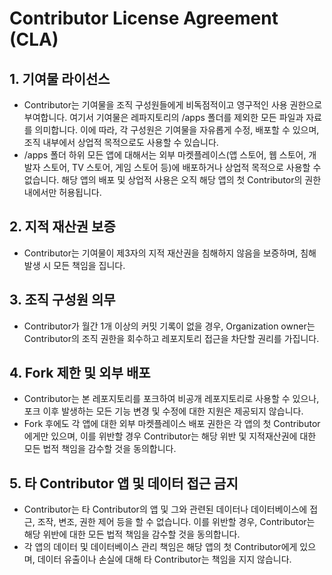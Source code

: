 # Contributor License Agreement (CLA)

## 1. 기여물 라이선스

- Contributor는 기여물을 조직 구성원들에게 비독점적이고 영구적인 사용 권한으로 부여합니다. 여기서 기여물은 레파지토리의 /apps 폴더를 제외한 모든 파일과 자료를 의미합니다. 이에 따라, 각 구성원은 기여물을 자유롭게 수정, 배포할 수 있으며, 조직 내부에서 상업적 목적으로도 사용할 수 있습니다.
- /apps 폴더 하위 모든 앱에 대해서는 외부 마켓플레이스(앱 스토어, 웹 스토어, 개발자 스토어, TV 스토어, 게임 스토어 등)에 배포하거나 상업적 목적으로 사용할 수 없습니다. 해당 앱의 배포 및 상업적 사용은 오직 해당 앱의 첫 Contributor의 권한 내에서만 허용됩니다.

## 2. 지적 재산권 보증

- Contributor는 기여물이 제3자의 지적 재산권을 침해하지 않음을 보증하며, 침해 발생 시 모든 책임을 집니다.

## 3. 조직 구성원 의무

- Contributor가 월간 1개 이상의 커밋 기록이 없을 경우, Organization owner는 Contributor의 조직 권한을 회수하고 레포지토리 접근을 차단할 권리를 가집니다.

## 4. Fork 제한 및 외부 배포

- Contributor는 본 레포지토리를 포크하여 비공개 레포지토리로 사용할 수 있으나, 포크 이후 발생하는 모든 기능 변경 및 수정에 대한 지원은 제공되지 않습니다.
- Fork 후에도 각 앱에 대한 외부 마켓플레이스 배포 권한은 각 앱의 첫 Contributor에게만 있으며, 이를 위반할 경우 Contributor는 해당 위반 및 지적재산권에 대한 모든 법적 책임을 감수할 것을 동의합니다.

## 5. 타 Contributor 앱 및 데이터 접근 금지

- Contributor는 타 Contributor의 앱 및 그와 관련된 데이터나 데이터베이스에 접근, 조작, 변조, 권한 제어 등을 할 수 없습니다. 이를 위반할 경우, Contributor는 해당 위반에 대한 모든 법적 책임을 감수할 것을 동의합니다.
- 각 앱의 데이터 및 데이터베이스 관리 책임은 해당 앱의 첫 Contributor에게 있으며, 데이터 유출이나 손실에 대해 타 Contributor는 책임을 지지 않습니다.
